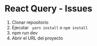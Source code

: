 # React Query - Issues

1. Clonar repositorio
2. Ejecutar ``` yarn install``` o ```npm install```
3. npm run dev
3. Abrir el URL del proyecto
